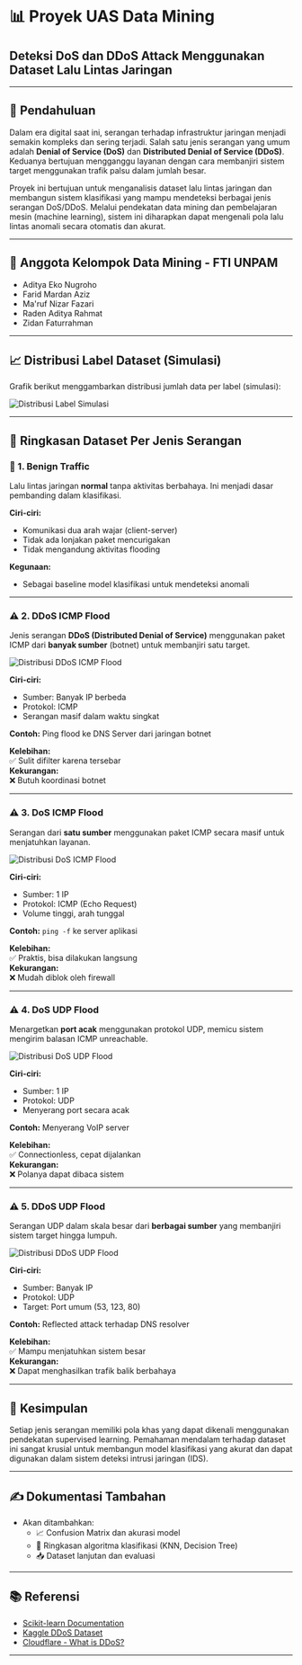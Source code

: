 # 📊 Proyek UAS Data Mining  
## Deteksi DoS dan DDoS Attack Menggunakan Dataset Lalu Lintas Jaringan

---

## 🧠 Pendahuluan

Dalam era digital saat ini, serangan terhadap infrastruktur jaringan menjadi semakin kompleks dan sering terjadi. Salah satu jenis serangan yang umum adalah **Denial of Service (DoS)** dan **Distributed Denial of Service (DDoS)**. Keduanya bertujuan mengganggu layanan dengan cara membanjiri sistem target menggunakan trafik palsu dalam jumlah besar.

Proyek ini bertujuan untuk menganalisis dataset lalu lintas jaringan dan membangun sistem klasifikasi yang mampu mendeteksi berbagai jenis serangan DoS/DDoS. Melalui pendekatan data mining dan pembelajaran mesin (machine learning), sistem ini diharapkan dapat mengenali pola lalu lintas anomali secara otomatis dan akurat.

---

## 👥 Anggota Kelompok Data Mining - FTI UNPAM

- Aditya Eko Nugroho  
- Farid Mardan Aziz  
- Ma'ruf Nizar Fazari  
- Raden Aditya Rahmat  
- Zidan Faturrahman

---

## 📈 Distribusi Label Dataset (Simulasi)

Grafik berikut menggambarkan distribusi jumlah data per label (simulasi):

![Distribusi Label Simulasi](images/distribusi_label_simulasi_dos_ddos.png)

---

## 🔎 Ringkasan Dataset Per Jenis Serangan

### 📘 1. Benign Traffic
Lalu lintas jaringan **normal** tanpa aktivitas berbahaya. Ini menjadi dasar pembanding dalam klasifikasi.

**Ciri-ciri:**
- Komunikasi dua arah wajar (client-server)
- Tidak ada lonjakan paket mencurigakan
- Tidak mengandung aktivitas flooding

**Kegunaan:**
- Sebagai baseline model klasifikasi untuk mendeteksi anomali

---

### ⚠️ 2. DDoS ICMP Flood

Jenis serangan **DDoS (Distributed Denial of Service)** menggunakan paket ICMP dari **banyak sumber** (botnet) untuk membanjiri satu target.

![Distribusi DDoS ICMP Flood](images/ddos_icmp_flood.png)

**Ciri-ciri:**
- Sumber: Banyak IP berbeda
- Protokol: ICMP
- Serangan masif dalam waktu singkat

**Contoh:** Ping flood ke DNS Server dari jaringan botnet

**Kelebihan:**  
✅ Sulit difilter karena tersebar  
**Kekurangan:**  
❌ Butuh koordinasi botnet

---

### ⚠️ 3. DoS ICMP Flood

Serangan dari **satu sumber** menggunakan paket ICMP secara masif untuk menjatuhkan layanan.

![Distribusi DoS ICMP Flood](images/dos_icmp_flood.png)

**Ciri-ciri:**
- Sumber: 1 IP
- Protokol: ICMP (Echo Request)
- Volume tinggi, arah tunggal

**Contoh:** `ping -f` ke server aplikasi

**Kelebihan:**  
✅ Praktis, bisa dilakukan langsung  
**Kekurangan:**  
❌ Mudah diblok oleh firewall

---

### ⚠️ 4. DoS UDP Flood

Menargetkan **port acak** menggunakan protokol UDP, memicu sistem mengirim balasan ICMP unreachable.

![Distribusi DoS UDP Flood](images/dos_udp_flood.png)

**Ciri-ciri:**
- Sumber: 1 IP
- Protokol: UDP
- Menyerang port secara acak

**Contoh:** Menyerang VoIP server

**Kelebihan:**  
✅ Connectionless, cepat dijalankan  
**Kekurangan:**  
❌ Polanya dapat dibaca sistem

---

### ⚠️ 5. DDoS UDP Flood

Serangan UDP dalam skala besar dari **berbagai sumber** yang membanjiri sistem target hingga lumpuh.

![Distribusi DDoS UDP Flood](images/ddos_udp_flood.png)

**Ciri-ciri:**
- Sumber: Banyak IP
- Protokol: UDP
- Target: Port umum (53, 123, 80)

**Contoh:** Reflected attack terhadap DNS resolver

**Kelebihan:**  
✅ Mampu menjatuhkan sistem besar  
**Kekurangan:**  
❌ Dapat menghasilkan trafik balik berbahaya

---

## 📌 Kesimpulan

Setiap jenis serangan memiliki pola khas yang dapat dikenali menggunakan pendekatan supervised learning. Pemahaman mendalam terhadap dataset ini sangat krusial untuk membangun model klasifikasi yang akurat dan dapat digunakan dalam sistem deteksi intrusi jaringan (IDS).

---

## ✍️ Dokumentasi Tambahan

- Akan ditambahkan:
  - 📈 Confusion Matrix dan akurasi model
  - 📘 Ringkasan algoritma klasifikasi (KNN, Decision Tree)
  - 📥 Dataset lanjutan dan evaluasi

---

## 📚 Referensi

- [Scikit-learn Documentation](https://scikit-learn.org/)
- [Kaggle DDoS Dataset](https://www.kaggle.com/datasets)
- [Cloudflare - What is DDoS?](https://www.cloudflare.com/learning/ddos/what-is-a-ddos-attack/)

---

